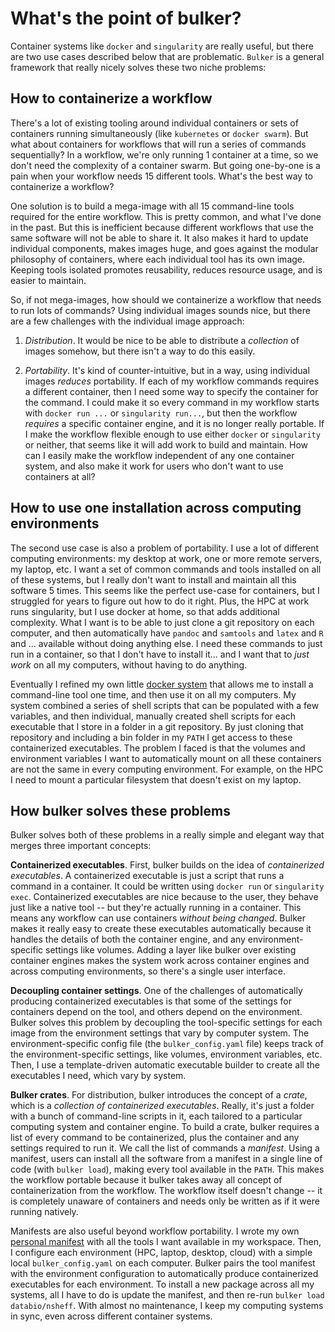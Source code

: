 # What's the point of bulker?

Container systems like `docker` and `singularity` are really useful, but there are two use cases described below that are problematic. `Bulker` is a general framework that really nicely solves these two niche problems:

## How to containerize a workflow

There's a lot of existing tooling around individual containers or sets of containers running simultaneously (like `kubernetes` or `docker swarm`). But what about containers for workflows that will run a series of commands sequentially? In a workflow, we're only running 1 container at a time, so we don't need the complexity of a container swarm. But going one-by-one is a pain when your workflow needs 15 different tools. What's the best way to containerize a workflow?

One solution is to build a mega-image with all 15 command-line tools required for the entire workflow. This is pretty common, and what I've done in the past. But this is inefficient because different workflows that use the same software will not be able to share it. It also makes it hard to update individual components, makes images huge, and goes against the modular philosophy of containers, where each individual tool has its own image. Keeping tools isolated promotes reusability, reduces resource usage, and is easier to maintain.

So, if not mega-images, how should we containerize a workflow that needs to run lots of commands? Using individual images sounds nice, but there are a few challenges with the individual image approach:

1. *Distribution*.  It would be nice to be able to distribute a *collection* of images somehow, but there isn't a way to do this easily. 

2. *Portability*. It's kind of counter-intuitive, but in a way, using individual images *reduces* portability. If each of my workflow commands requires a different container, then I need some way to specify the container for the command. I could make it so every command in my workflow starts with `docker run ...` or `singularity run...`, but then the workflow *requires* a specific container engine, and it is no longer really portable. If I make the workflow flexible enough to use either `docker` or `singularity` or neither, that seems like it will add work to build and maintain. How can I easily make the workflow independent of any one container system, and also make it work for users who don't want to use containers at all?

## How to use one installation across computing environments

The second use case is also a problem of portability. I use a lot of different computing environments: my desktop at work, one or more remote servers, my laptop, etc. I want a set of common commands and tools installed on all of these systems, but I really don't want to install and maintain all this software 5 times. This seems like the perfect use-case for containers, but I struggled for years to figure out how to do it right. Plus, the HPC at work runs singularity, but I use docker at home, so that adds additional complexity. What I want is to be able to just clone a git repository on each computer, and then automatically have `pandoc` and `samtools` and `latex` and `R` and ... available without doing anything else. I need these commands to just run in a container, so that I don't have to install it... and I want that to *just work* on all my computers, without having to do anything. 

Eventually I refined my own little [docker system](http://github.com/nsheff/docker) that allows me to install a command-line tool one time, and then use it on all my computers. My system combined a series of shell scripts that can be populated with a few variables, and then individual, manually created shell scripts for each executable that I store in a folder in a git repository. By just cloning that repository and including a bin folder in my `PATH` I get access to these containerized executables. The problem I faced is that the volumes and environment variables I want to automatically mount on all these containers are not the same in every computing environment. For example, on the HPC I need to mount a particular filesystem that doesn't exist on my laptop.

## How bulker solves these problems

Bulker solves both of these problems in a really simple and elegant way that merges three important concepts:

**Containerized executables**. First, bulker builds on the idea of *containerized executables*. A containerized executable is just a script that runs a command in a container. It could be written using `docker run` or `singularity exec`. Containerized executables are nice because to the user, they behave just like a native tool -- but they're actually running in a container. This means any workflow can use containers *without being changed*. Bulker makes it really easy to create these executables automatically because it handles the details of both the container engine, and any environment-specific settings like volumes. Adding a layer like bulker over existing container engines makes the system work across container engines and across computing environments, so there's a single user interface.

**Decoupling container settings**. One of the challenges of automatically producing containerized executables is that some of the settings for containers depend on the tool, and others depend on the environment. Bulker solves this problem by decoupling the tool-specific settings for each image from the environment settings that vary by computer system. The environment-specific config file (the `bulker_config.yaml` file) keeps track of the environment-specific settings, like volumes, environment variables, etc. Then, I use a template-driven automatic executable builder to create all the executables I need, which vary by system.

**Bulker crates**. For distribution, bulker introduces the concept of a *crate*, which is a *collection of containerized executables*. Really, it's just a folder with a bunch of command-line scripts in it, each tailored to a particular computing system and container engine. To build a crate, bulker requires a list of every command to be containerized, plus the container and any settings required to run it. We call the list of commands a *manifest*. Using a manifest, users can install all the software from a manifest in a single line of code (with `bulker load`), making every tool available in the `PATH`. This makes the workflow portable because it bulker takes away all concept of containerization from the workflow. The workflow itself doesn't change -- it is completely unaware of containers and needs only be written as if it were running natively.

Manifests are also useful beyond workflow portability. I wrote my own [personal manifest](http://big.databio.org/bulker/databio/nsheff.yaml) with all the tools I want available in my workspace.  Then, I configure each environment (HPC, laptop, desktop, cloud) with a simple local `bulker_config.yaml` on each computer. Bulker pairs the tool manifest with the environment configuration to automatically produce containerized executables for each environment. To install a new package across all my systems, all I have to do is update the manifest, and then re-run `bulker load databio/nsheff`. With almost no maintenance, I keep my computing systems in sync, even across different container systems.
